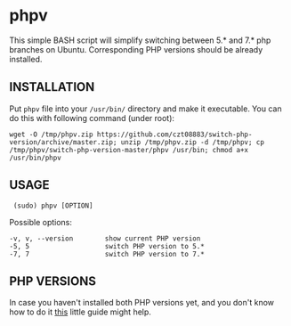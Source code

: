 phpv
====

This simple BASH script will simplify switching between 5.* and 7.* php branches on Ubuntu.
Corresponding PHP versions should be already installed.

INSTALLATION
------------
Put `phpv` file into your `/usr/bin/` directory and make it executable.
You can do this with following command (under root):

```
wget -O /tmp/phpv.zip https://github.com/czt08883/switch-php-version/archive/master.zip; unzip /tmp/phpv.zip -d /tmp/phpv; cp /tmp/phpv/switch-php-version-master/phpv /usr/bin; chmod a+x /usr/bin/phpv
```

USAGE
-----
     (sudo) phpv [OPTION]

Possible options:

    -v, v, --version        show current PHP version
    -5, 5                   switch PHP version to 5.*
    -7, 7                   switch PHP version to 7.*
    

PHP VERSIONS
------------
In case you haven't installed both PHP versions yet, and you don't know how to do it
[this](https://lornajane.net/posts/2016/php-7-0-and-5-6-on-ubuntu) little guide might help.

